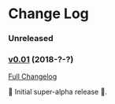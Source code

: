 # Change Log

### Unreleased

### [v0.01](https://github.com/react4j/react4j-widget/tree/v0.01) (2018-?-?)
[Full Changelog](https://github.com/react4j/react4j-widget/compare/68eedfff1b2af12d08f0e5e12dbeb9d8c97c62a0...v0.01)

 ‎🎉	Initial super-alpha release ‎🎉.
